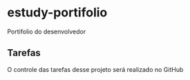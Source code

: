 # estudy-portifolio
Portifolio do desenvolvedor

## Tarefas 

O controle das tarefas desse projeto será realizado no GitHub

